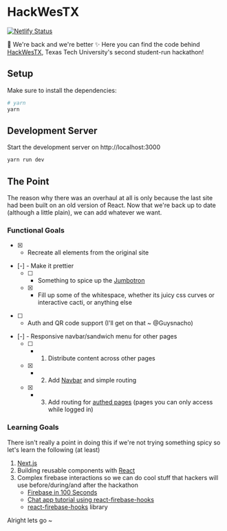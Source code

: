 # HackWesTX

[![Netlify Status](https://api.netlify.com/api/v1/badges/02f92353-d1de-42c0-b6fc-a29d1d40b183/deploy-status)](https://app.netlify.com/sites/hackwestx/deploys)

🎵 We're back and we're better ✨
Here you can find the code behind [HackWesTX](https://www.HackwesTX.tech), Texas Tech University's second student-run hackathon!

## Setup

Make sure to install the dependencies:

```bash
# yarn
yarn
```

## Development Server

Start the development server on http://localhost:3000

```bash
yarn run dev
```

## The Point

The reason why there was an overhaul at all is only because the last site had been built on an old version of React.
Now that we're back up to date (although a little plain), we can add whatever we want.

### Functional Goals

- [x] - Recreate all elements from the original site
- [-] - Make it prettier
  - [ ] - Something to spice up the [Jumbotron](components/individual/Jumbotron.tsx)
  - [x] - Fill up some of the whitespace, whether its juicy css curves or interactive cacti, or anything else
- [ ] - Auth and QR code support (I'll get on that ~ @Guysnacho)
- [-] - Responsive navbar/sandwich menu for other pages
  - [ ] - 1. Distribute content across other pages
  - [x] - 2. Add [Navbar](components/Navbar.tsx) and simple routing
  - [x] - 3. Add routing for [authed pages](pages/hackers.tsx) (pages you can only access while logged in)

### Learning Goals

There isn't really a point in doing this if we're not trying something spicy so let's learn the following (at least)

1. [Next.js](https://www.youtube.com/watch?v=Sklc_fQBmcs)
2. Building reusable components with [React](https://www.youtube.com/watch?v=Tn6-PIqc4UM)
3. Complex firebase interactions so we can do cool stuff that hackers will use before/during/and after the hackathon
   - [Firebase in 100 Seconds](https://www.youtube.com/watch?v=vAoB4VbhRzM)
   - [Chat app tutorial using react-firebase-hooks](https://www.youtube.com/watch?v=zQyrwxMPm88&t=395s)
   - [react-firebase-hooks](https://github.com/CSFrequency/react-firebase-hooks) library

Alright lets go ~
